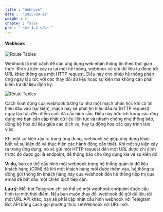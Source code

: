 ```yaml
---
title : "Webhook"
date :  "2025-09-11" 
weight : 2 
chapter : false
pre : " <b> 1.2 </b> "
---
```


#### Webhook

![Route Tables](/images/1-Introduce/webhook1.webp?featherlight=false&width=30pc)



Webhook là một cách để các ứng dụng web nhận thông tin theo thời gian thực. Khi sự kiện xảy ra tại một hệ thống, webhook sẽ gửi dữ liệu tự động tới URL khác thông qua một HTTP request. Điều này cho phép hệ thống phản ứng ngay lập tức với các thay đổi dữ liệu hoặc sự kiện mà không cần phải kiểm tra dữ liệu định kỳ.

![Route Tables](/images/1-Introduce/webhook2.webp?featherlight=false&width=30pc)


Cách hoạt động của webhook tương tự như một mạch phản hồi: khi có tín hiệu đầu vào (sự kiện), mạch này sẽ phát tín hiệu đầu ra (HTTP request) ngay lập tức đến điểm cuối đã cấu hình sẵn. Điều này hữu ích trong các ứng dụng mà bạn cần cập nhật dữ liệu liên tục và nhanh chóng như thông báo, đồng bộ hóa dữ liệu giữa các dịch vụ, hay tự động hóa các quy trình làm việc.

Khi một sự kiện xảy ra trong ứng dụng, webhook sẽ giúp ứng dụng khác biết về sự kiện đó và thực hiện các hành động cần thiết. Khi một sự kiện xảy ra trong ứng dụng, nó sẽ gửi một HTTP request đến một URL được chỉ định trước đó được gọi là endpoint, để thông báo cho ứng dụng kia về sự kiến đó


**Ví dụ,** bạn có thể cấu hình một webhook trong hệ thống quản lý dữ liệu khách hàng (CRM) để khi một khách hàng mới được thêm vào, hệ thống tự động gửi thông tin khách hàng này qua webhook đến hệ thống tiếp thị qua email để bắt đầu một chiến dịch tiếp cận.


**Lưu ý:** Mỗi bot Telegram chỉ có thể có một webhook endpoint được cấu hình tại một thời điểm. Nếu bạn muốn thay đổi webhook để gửi dữ liệu tới một URL API khác, bạn sẽ phải cập nhật cấu hình webhook với Telegram Bot API bằng cách gọi phương thức setWebhook với URL mới.

